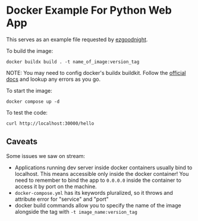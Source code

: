 # Docker Example For Python Web App

This serves as an example file requested by [ezgoodnight](https://github.com/ezgoodnight).

To build the image:

`docker buildx build . -t name_of_image:version_tag`

NOTE: You may need to config docker's buildx buildkit. Follow the [official docs](https://docs.docker.com/reference/cli/docker/buildx/build/) and lookup any errors as you go.

To start the image:

`docker compose up -d`

To test the code:

`curl http://localhost:30000/hello`

## Caveats

Some issues we saw on stream:

- Applications running dev server inside docker containers usually bind to localhost. This means accessible only inside the docker container! You need to remember to bind the app to `0.0.0.0` inside the container to access it by port on the machine.
- `docker-compose.yml` has its keywords pluralized, so it throws and attribute error for "service" and "port"
- docker build commands allow you to specify the name of the image alongside the tag with `-t image_name:version_tag`
